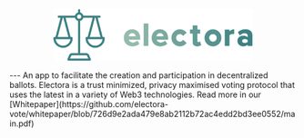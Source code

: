 <p align="center">
<a href="https://electora.eu">
  <img src="theme/brandmark-design.png" alt="Electora Logo" width="350">
</a>
</p>
---
An app to facilitate the creation and participation in decentralized ballots.
Electora is a trust minimized, privacy maximised voting protocol that uses the latest in a variety of Web3 technologies.
Read more in our [Whitepaper](https://github.com/electora-vote/whitepaper/blob/726d9e2ada479e8ab2112b72ac4edd2bd3ee0552/main.pdf)